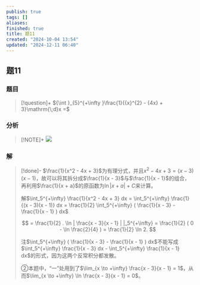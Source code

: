 ```yaml
---
publish: true
tags: []
aliases: 
finished: true
title: 题11
created: "2024-10-04 13:54"
updated: "2024-12-11 06:40"
---
```

## 题11
### 题目
> [!question]+
> ${\int }_{5}^{+\infty }\frac{1}{{x}^{2} - {4x} + 3}\mathrm{\;d}x =$
### 分析
> [!NOTE]+
> ![](https://img.hwenyi.live/202412111440736.webp)
### 解
> [!done]-
> $\frac{1}{x^2 - 4x + 3}$为有理分式，并且$x^2 - 4x + 3 = (x - 3)(x - 1)$，故可以将其拆分成$\frac{1}{x - 3}$与$\frac{1}{x - 1}$的组合，再利用$\frac{1}{x + a}$的原函数为$\ln|x + a| + C$来计算。
> 
> 解$\int_5^{+\infty} \frac{1}{x^2 - 4x + 3} dx = \int_5^{+\infty} \frac{1}{(x - 3)(x - 1)} dx = \frac{1}{2} \int_5^{+\infty} ( \frac{1}{x - 3} - \frac{1}{x - 1} ) dx$
> 
> $$
> = \frac{1}{2} . \ln | \frac{x - 3}{x - 1} | |_5^{+\infty} = \frac{1}{2} ( 0 - \ln \frac{2}{4} ) = \frac{1}{2} \ln 2.
> $$
> 
> 注$\int_5^{+\infty} ( \frac{1}{x - 3} - \frac{1}{x - 1} ) dx$不能写成$\int_5^{+\infty} \frac{1}{x - 3} dx - \int_5^{+\infty} \frac{1}{x - 1} dx$的形式，因为这两个反常积分都发散。
> 
> ②本题中，“一”处用到了$\lim_{x \to +\infty} \frac{x - 3}{x - 1} = 1$，从而$\lim_{x \to +\infty} \ln \frac{x - 3}{x - 1} = 0$。